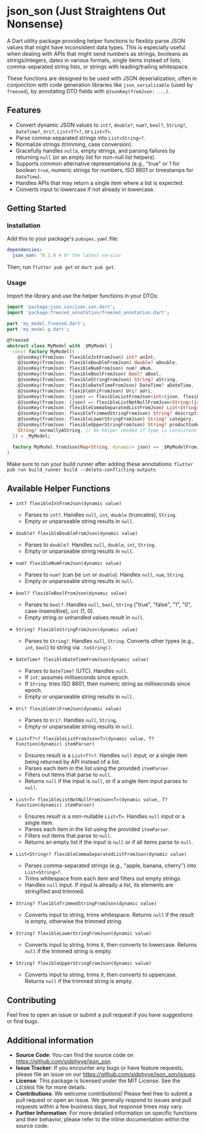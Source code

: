 <!-- 
This README describes the package. If you publish this package to pub.dev,
this README's contents appear on the landing page for your package.

For information about how to write a good package README, see the guide for
[writing package pages](https://dart.dev/tools/pub/writing-package-pages). 

For general information about developing packages, see the Dart guide for
[creating packages](https://dart.dev/guides/libraries/create-packages)
and the Flutter guide for
[developing packages and plugins](https://flutter.dev/to/develop-packages). 
-->

# json_son (Just Straightens Out Nonsense)

A Dart utility package providing helper functions to flexibly parse JSON values that might have inconsistent data types. This is especially useful when dealing with APIs that might send numbers as strings, booleans as strings/integers, dates in various formats, single items instead of lists, comma-separated string lists, or strings with leading/trailing whitespace.

These functions are designed to be used with JSON deserialization, often in conjunction with code generation libraries like `json_serializable` (used by `freezed`), by annotating DTO fields with `@JsonKey(fromJson: ...)`.

## Features

- Convert dynamic JSON values to `int?`, `double?`, `num?`, `bool?`, `String?`, `DateTime?`, `Uri?`, `List<T?>?`, or `List<T>`.
- Parse comma-separated strings into `List<String>?`.
- Normalize strings (trimming, case conversion).
- Gracefully handles `null`s, empty strings, and parsing failures by returning `null` (or an empty list for non-null list helpers).
- Supports common alternative representations (e.g., "true" or 1 for boolean `true`, numeric strings for numbers, ISO 8601 or timestamps for `DateTime`).
- Handles APIs that may return a single item where a list is expected.
- Converts input to lowercase if not already in lowercase.

## Getting Started

### Installation

Add this to your package's `pubspec.yaml` file:

```yaml
dependencies:
  json_son: ^0.1.9 # Or the latest version
```

Then, run `flutter pub get` or `dart pub get`.

### Usage

Import the library and use the helper functions in your DTOs:

```dart
import 'package:json_son/json_son.dart';
import 'package:freezed_annotation/freezed_annotation.dart';

part 'my_model.freezed.dart';
part 'my_model.g.dart';

@freezed
abstract class MyModel with _$MyModel {
  const factory MyModel({
    @JsonKey(fromJson: flexibleIntFromJson) int? anInt,
    @JsonKey(fromJson: flexibleDoubleFromJson) double? aDouble,
    @JsonKey(fromJson: flexibleNumFromJson) num? aNum,
    @JsonKey(fromJson: flexibleBoolFromJson) bool? aBool,
    @JsonKey(fromJson: flexibleStringFromJson) String? aString,
    @JsonKey(fromJson: flexibleDateTimeFromJson) DateTime? aDateTime,
    @JsonKey(fromJson: flexibleUriFromJson) Uri? aUri,
    @JsonKey(fromJson: (json) => flexibleListFromJson<int>(json, flexibleIntFromJson)) List<int?>? nullableIntList,
    @JsonKey(fromJson: (json) => flexibleListNotNullFromJson<String>(json, flexibleStringFromJson)) List<String> nonNullStringList,
    @JsonKey(fromJson: flexibleCommaSeparatedListFromJson) List<String>? tags,
    @JsonKey(fromJson: flexibleTrimmedStringFromJson) String? description,
    @JsonKey(fromJson: flexibleLowerStringFromJson) String? category,
    @JsonKey(fromJson: flexibleUpperStringFromJson) String? productCode,
    String? normallyAString, // No helper needed if type is consistent
  }) = _MyModel;

  factory MyModel.fromJson(Map<String, dynamic> json) => _$MyModelFromJson(json);
}
```

Make sure to run your build runner after adding these annotations:
`flutter pub run build_runner build --delete-conflicting-outputs`

## Available Helper Functions

- `int? flexibleIntFromJson(dynamic value)`
  - Parses to `int?`. Handles `null`, `int`, `double` (truncates), `String`.
  - Empty or unparseable string results in `null`.

- `double? flexibleDoubleFromJson(dynamic value)`
  - Parses to `double?`. Handles `null`, `double`, `int`, `String`.
  - Empty or unparseable string results in `null`.

- `num? flexibleNumFromJson(dynamic value)`
  - Parses to `num?` (can be `int` or `double`). Handles `null`, `num`, `String`.
  - Empty or unparseable string results in `null`.

- `bool? flexibleBoolFromJson(dynamic value)`
  - Parses to `bool?`. Handles `null`, `bool`, `String` ("true", "false", "1", "0", case-insensitive), `int` (1, 0).
  - Empty string or unhandled values result in `null`.

- `String? flexibleStringFromJson(dynamic value)`
  - Parses to `String?`. Handles `null`, `String`. Converts other types (e.g., `int`, `bool`) to string via `.toString()`.

- `DateTime? flexibleDateTimeFromJson(dynamic value)`
  - Parses to `DateTime?` (UTC). Handles `null`.
  - If `int`: assumes milliseconds since epoch.
  - If `String`: tries ISO 8601, then numeric string as milliseconds since epoch.
  - Empty or unparseable string results in `null`.

- `Uri? flexibleUriFromJson(dynamic value)`
  - Parses to `Uri?`. Handles `null`, `String`.
  - Empty or unparseable string results in `null`.

- `List<T?>? flexibleListFromJson<T>(dynamic value, T? Function(dynamic) itemParser)`
  - Ensures result is a `List<T?>?`. Handles `null` input, or a single item being returned by API instead of a list.
  - Parses each item in the list using the provided `itemParser`.
  - Filters out items that parse to `null`.
  - Returns `null` if the input is `null`, or if a single item input parses to `null`.

- `List<T> flexibleListNotNullFromJson<T>(dynamic value, T? Function(dynamic) itemParser)`
  - Ensures result is a non-nullable `List<T>`. Handles `null` input or a single item.
  - Parses each item in the list using the provided `itemParser`.
  - Filters out items that parse to `null`.
  - Returns an empty list if the input is `null` or if all items parse to `null`.

- `List<String>? flexibleCommaSeparatedListFromJson(dynamic value)`
  - Parses comma-separated strings (e.g., "apple, banana, cherry") into `List<String>?`.
  - Trims whitespace from each item and filters out empty strings.
  - Handles `null` input. If input is already a list, its elements are stringified and trimmed.

- `String? flexibleTrimmedStringFromJson(dynamic value)`
  - Converts input to string, trims whitespace. Returns `null` if the result is empty, otherwise the trimmed string.

- `String? flexibleLowerStringFromJson(dynamic value)`
  - Converts input to string, trims it, then converts to lowercase. Returns `null` if the trimmed string is empty.

- `String? flexibleUpperStringFromJson(dynamic value)`
  - Converts input to string, trims it, then converts to uppercase. Returns `null` if the trimmed string is empty.

## Contributing

Feel free to open an issue or submit a pull request if you have suggestions or find bugs.

## Additional information

- **Source Code**: You can find the source code on https://github.com/sidphyve/json_son.
- **Issue Tracker**: If you encounter any bugs or have feature requests, please file an issue on our https://github.com/sidphyve/json_son/issues.
- **License**: This package is licensed under the MIT License. See the `LICENSE` file for more details.
- **Contributions**: We welcome contributions! Please feel free to submit a pull request or open an issue. We generally respond to issues and pull requests within a few business days, but response times may vary.
- **Further Information**: For more detailed information on specific functions and their behavior, please refer to the inline documentation within the source code.